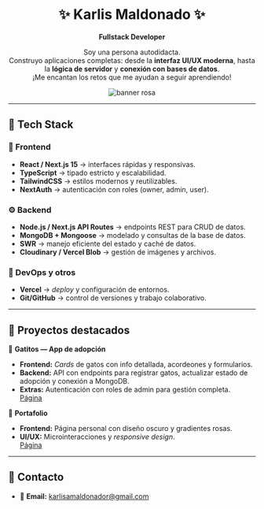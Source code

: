 <div align="center">

# ✨ Karlis Maldonado ✨

**Fullstack Developer**

Soy una persona autodidacta.  
Construyo aplicaciones completas: desde la **interfaz UI/UX moderna**, hasta la **lógica de servidor** y **conexión con bases de datos**.  
¡Me encantan los retos que me ayudan a seguir aprendiendo! 

<!-- Banner -->
<img src="https://capsule-render.vercel.app/api?type=soft&height=120&color=0:ff9bd3,100:bb86fc&text=Hola%20(˶ᵔ%20ᵕ%20ᵔ˶)&fontColor=ffffff&fontSize=28" alt="banner rosa" />

</div>


---

## 🧰 Tech Stack

### 🌸 Frontend
- **React / Next.js 15** → interfaces rápidas y responsivas.  
- **TypeScript** → tipado estricto y escalabilidad.  
- **TailwindCSS** → estilos modernos y reutilizables.  
- **NextAuth** → autenticación con roles (owner, admin, user).  

### ⚙️ Backend
- **Node.js / Next.js API Routes** → endpoints REST para CRUD de datos.  
- **MongoDB + Mongoose** → modelado y consultas de la base de datos.  
- **SWR** → manejo eficiente del estado y caché de datos.  
- **Cloudinary / Vercel Blob** → gestión de imágenes y archivos.  

### 🚀 DevOps y otros
- **Vercel** → *deploy* y configuración de entornos.  
- **Git/GitHub** → control de versiones y trabajo colaborativo.  

---

## 🌸 Proyectos destacados

🐾 **Gatitos — App de adopción**  
- **Frontend:** *Cards* de gatos con info detallada, acordeones y formularios.  
- **Backend:** API con endpoints para registrar gatos, actualizar estado de adopción y conexión a MongoDB.  
- **Extras:** Autenticación con roles de admin para gestión completa.  
  [Página](https://gatitos-delta.vercel.app/)

💼 **Portafolio**  
- **Frontend:** Página personal con diseño oscuro y gradientes rosas.  
- **UI/UX:** Microinteracciones y *responsive design*.  
  [Página](https://portafolioweb-sandy.vercel.app/)

---

## 🤝 Contacto

- 📧 **Email:** karlisamaldonador@gmail.com
